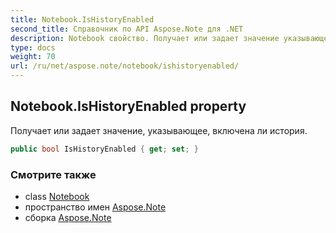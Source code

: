 ```yaml
---
title: Notebook.IsHistoryEnabled
second_title: Справочник по API Aspose.Note для .NET
description: Notebook свойство. Получает или задает значение указывающее включена ли история.
type: docs
weight: 70
url: /ru/net/aspose.note/notebook/ishistoryenabled/
---
```

## Notebook.IsHistoryEnabled property

Получает или задает значение, указывающее, включена ли история.

```csharp
public bool IsHistoryEnabled { get; set; }
```

### Смотрите также

* class [Notebook](../)
* пространство имен [Aspose.Note](../../notebook/)
* сборка [Aspose.Note](../../../)


